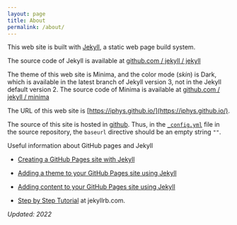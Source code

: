 ```yaml
---
layout: page
title: About
permalink: /about/
---
```


This web site is built with [Jekyll](https://jekyllrb.com/),
a static web page build system.

The source code of Jekyll is available
at [github.com / jekyll / jekyll](https://github.com/jekyll/jekyll)

The theme of this web site is Minima,
and the color mode (_skin_) is Dark,
which is available in the latest branch of Jekyll version 3,
not in the Jekyll default version 2.
The source code of Minima is available
at [github.com / jekyll / minima](https://github.com/jekyll/minima)

The URL of this web site is [https://iphys.github.io/](https://iphys.github.io/).

The source of this site is hosted in [github](https://github.com/iphys/iphys.github.io/).
Thus, in the [`_config.yml`](https://github.com/iphys/iphys.github.io/blob/main/docs/_config.yml)
file in the source repository, the `baseurl` directive should be an empty string `""`.

Useful information about GitHub pages and Jekyll

- [Creating a GitHub Pages site with Jekyll](https://docs.github.com/en/pages/setting-up-a-github-pages-site-with-jekyll/creating-a-github-pages-site-with-jekyll)

- [Adding a theme to your GitHub Pages site using Jekyll](https://docs.github.com/en/pages/setting-up-a-github-pages-site-with-jekyll/adding-a-theme-to-your-github-pages-site-using-jekyll)

- [Adding content to your GitHub Pages site using Jekyll](https://docs.github.com/en/pages/setting-up-a-github-pages-site-with-jekyll/adding-content-to-your-github-pages-site-using-jekyll)

- [Step by Step Tutorial](https://jekyllrb.com/docs/step-by-step/01-setup/) at jekyllrb.com.

_Updated: 2022_
